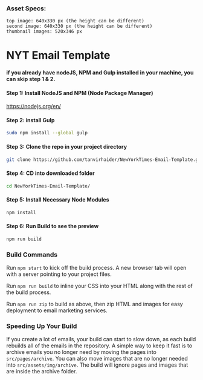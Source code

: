
### Asset Specs:
```
top image: 640x330 px (the height can be different)
second image: 640x330 px (the height can be different)
thumbnail images: 520x346 px
```

# NYT Email Template

#### if you already have nodeJS, NPM and Gulp installed in your machine, you can skip step 1 & 2.
#### Step 1: Install NodeJS and NPM (Node Package Manager)
https://nodejs.org/en/


#### Step 2: install Gulp
```bash
sudo npm install --global gulp
```

#### Step 3:  Clone the repo in your project directory
```bash
git clone https://github.com/tanvirhaider/NewYorkTimes-Email-Template.git
```

#### Step 4:  CD into downloaded folder
```bash
cd NewYorkTimes-Email-Template/
```

#### Step 5:  Install Necessary Node Modules
```bash
npm install
```

#### Step 6:  Run Build to see the preview
```bash
npm run build
```



### Build Commands

Run `npm start` to kick off the build process. A new browser tab will open with a server pointing to your project files.

Run `npm run build` to inline your CSS into your HTML along with the rest of the build process.

Run `npm run zip` to build as above, then zip HTML and images for easy deployment to email marketing services. 

### Speeding Up Your Build

If you create a lot of emails, your build can start to slow down, as each build rebuilds all of the emails in the
repository. A simple way to keep it fast is to archive emails you no longer need by moving the pages into `src/pages/archive`.
You can also move images that are no longer needed into `src/assets/img/archive`. The build will ignore pages and images that
are inside the archive folder.
